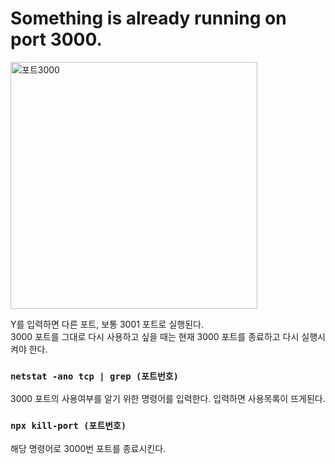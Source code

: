 # Something is already running on port 3000.

<img width="395" alt="포트3000" src="https://user-images.githubusercontent.com/94341508/195877393-92b0d331-811c-4940-898b-7399395b8cec.PNG">  
  
Y를 입력하면 다른 포트, 보통 3001 포트로 실행된다.  
3000 포트를 그대로 다시 사용하고 싶을 때는 현재 3000 포트를 종료하고 다시 실행시켜야 한다.  
  
### `netstat -ano tcp | grep (포트번호)`

3000 포트의 사용여부를 알기 위한 명령어를 입력한다. 입력하면 사용목록이 뜨게된다.  

### `npx kill-port (포트번호)`

해당 명령어로 3000번 포트를 종료시킨다.

